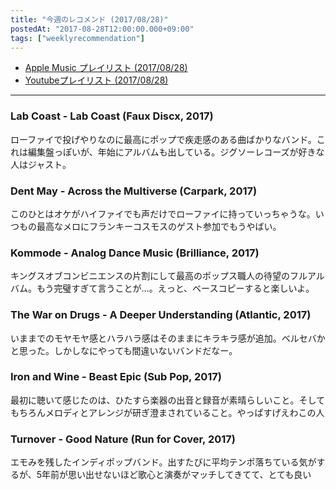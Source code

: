 ```yaml
---
title: "今週のレコメンド (2017/08/28)"
postedAt: "2017-08-28T12:00:00.000+09:00"
tags: ["weeklyrecommendation"]
---
```


* [Apple Music プレイリスト (2017/08/28)](https://itunes.apple.com/jp/playlist/%E4%BB%8A%E9%80%B1%E3%81%AE%E3%83%AC%E3%82%B3%E3%83%A1%E3%83%B3%E3%83%89-2017-08-28/idpl.u-yZyVbKlTzBWR7p)
* [Youtubeプレイリスト (2017/08/28)](https://www.youtube.com/playlist?list=PLegnWsUgQayeSxKYktqxQ8lVomn1Weg0-)

---

### Lab Coast - Lab Coast (Faux Discx, 2017)

ローファイで投げやりなのに最高にポップで疾走感のある曲ばかりなバンド。これは編集盤っぽいが、年始にアルバムも出している。ジグソーレコーズが好きな人はジャスト。

### Dent May - Across the Multiverse (Carpark, 2017)

このひとはオケがハイファイでも声だけでローファイに持っていっちゃうな。いつもの最高なメロにフランキーコスモスのゲスト参加でもうやばい。

### Kommode - Analog Dance Music (Brilliance, 2017)

キングスオブコンビニエンスの片割にして最高のポップス職人の待望のフルアルバム。もう完璧すぎて言うことが…。えっと、ベースコピーすると楽しいよ。

### The War on Drugs - A Deeper Understanding (Atlantic, 2017)

いままでのモヤモヤ感とハラハラ感はそのままにキラキラ感が追加。ベルセバかと思った。しかしなにやっても間違いないバンドだなー。

### Iron and Wine - Beast Epic (Sub Pop, 2017)

最初に聴いて感じたのは、ひたすら楽器の出音と録音が素晴らしいこと。そしてもちろんメロディとアレンジが研ぎ澄まされていること。やっぱすげえわこの人

### Turnover - Good Nature (Run for Cover, 2017)

エモみを残したインディポップバンド。出すたびに平均テンポ落ちている気がするが、5年前が思い出せないほど歌心と演奏がマッチしてきてて、とても良い